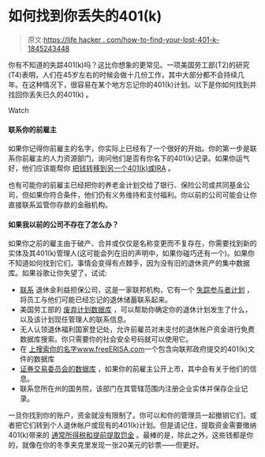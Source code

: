 # 如何找到你丢失的401(k)

> 原文:[https://life hacker . com/how-to-find-your-lost-401-k-1845243448](https://lifehacker.com/how-to-find-your-lost-401-k-1845243448)

你有不知道的失踪401(k)吗？这比你想象的更常见。一项美国劳工部(T2)的研究(T4)表明，人们在45岁左右的时候会做十几份工作，其中大部分都不会持续几年。在这种情况下，很容易在某个地方忘记你的401(k)计划。以下是你如何找到并找回你丢失已久的401(k) 。

Watch

#### **联系你的前雇主**

如果你记得你前雇主的名字，你实际上已经有了一个很好的开始。你的第一步是联系你前雇主的人力资源部门，询问他们是否有你名下的401(k)记录。如果你运气好，他们应该能帮你 [把钱转移到另一个401(k)或IRA](https://twocents.lifehacker.com/what-to-consider-before-rolling-over-your-401-k-1704632133) 。

也有可能你的前雇主已经把你的养老金计划交给了银行、保险公司或共同基金公司，但如果你符合条件，他们仍有义务维持和支付福利。你以前的公司可能会让你直接联系监管你存款的金融机构。

#### 如果我以前的公司不存在了怎么办？

如果你之前的雇主由于破产、合并或仅仅是名称变更而不复存在，你需要找到新的实体及其401(k)管理人(这可能会列在旧的声明中，如果你碰巧还有一个)。如果你不知道如何找到它们，事情会变得有点棘手，因为没有旧的退休资产的集中数据库。如果谷歌让你失望了，试试:

*   [联系](https://www.pbgc.gov/wr/missingp/help-with-missing-participant-search#:~:text=To%20find%20out%20if%20PBGC,%2D800%2D400%2D7242.) 退休金利益担保公司，这是一家联邦机构，它有一个 [失踪参与者计划](https://www.pbgc.gov/prac/missing-participants-program) ，将员工与他们可能已经忘记的退休储蓄联系起来。
*   美国劳工部的 [废弃计划数据库](https://www.askebsa.dol.gov/AbandonedPlanSearch) ，可以帮助你确定你的退休计划发生了什么，以及该计划现任管理人的联系信息。
*   无人认领退休福利国家登记处，允许前雇员对未支付的退休账户资金进行免费数据库搜索。你只需要你的社会安全号码就可以使用它。
*   在 [上搜索你的名字www.freeERISA.com](http://www.freeerisa.com)一个包含向联邦政府提交的401(k)文件的数据库
*   [证券交易委员会的数据库](https://www.sec.gov/reportspubs/investor-publications/investorpubscompanieshtm.html) ，如果你的前雇主公开上市，其中会有关于他们的信息。
*   联系您所在州的国务院，该部门在其管辖范围内注册企业实体并保存企业记录。

一旦你找到你的账户，资金就没有限制了。你可以和你的管理员一起撤销它们，或者把它们转到个人退休帐户或现有的401(k)计划。但是请记住，提取资金需要缴纳401(k)带来的 [通常所得税和提前提取罚金](https://twocents.lifehacker.com/when-is-it-okay-to-borrow-from-your-ira-or-401k-1845229083) 。最棒的是，除此之外，这些钱都是你的，就像在你的冬季夹克里发现一张20美元的钞票——但更好。